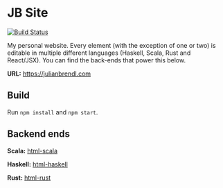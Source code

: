 # JB Site

[![Build Status](https://travis-ci.org/jundl77/jb-site.svg?branch=master)](https://travis-ci.org/jundl77/jb-site)

My personal website. Every element (with the exception of one or two) is editable in multiple different languages (Haskell, Scala, Rust and React/JSX). You can find the back-ends that power this below.

**URL:** https://julianbrendl.com

## Build

Run ```npm install``` and ```npm start```.

## Backend ends

**Scala:** [html-scala](https://github.com/jundl77/html-scala)

**Haskell:** [html-haskell](https://github.com/jundl77/html-haskell)

**Rust:** [html-rust](https://github.com/jundl77/html-rust)
